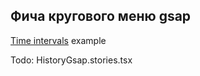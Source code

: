 ## Фича кругового меню gsap

[Time intervals](https://gsap.com/community/forums/topic/23422-animating-a-number-counter-with-react-hooks/) example

Todo: HistoryGsap.stories.tsx